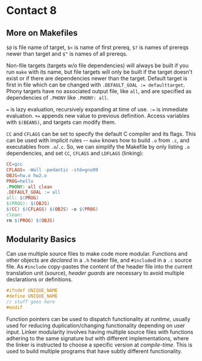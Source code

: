 # Contact 8

## More on Makefiles
`$@` is file name of target, `$<` is name of first prereq, `$?` is names of prereqs newer than target and `$^` is names of all prereqs.

Non-file targets (targets w/o file dependencies) will always be built if you run `make` with its name, but file targets will only be built if the target doesn't exist or if there are dependencies newer than the target.
Default target is first in file which can be changed with `.DEFAULT_GOAL := defaulttarget`. Phony targets have no associated output file, like `all`, and are specified as dependencies of `.PHONY` like `.PHONY: all`.

`=` is lazy evaluation, recursively expanding at time of use. `:=` is immediate evaluation. `+=` appends new value to previous definition. Access variables with `$(BEANS)`, and targets can modify them.

`CC` and `CFLAGS` can be set to specify the default C compiler and its flags. This can be used with implicit rules -- `make` knows how to build `.o` from `.c`, and executables from `.o`/`.c`. So, we can simplify the Makefile by only listing `.o` dependencies, and set `CC`, `CFLAGS` and `LDFLAGS` (linking):
```makefile
CC=gcc
CFLAGS= -Wall -pedantic -std=gnu99
OBJS=hw.o hw2.o
PROG=hello
.PHONY: all clean
.DEFAULT_GOAL := all
all: $(PROG)
$(PROG): $(OBJS)
$(CC) $(CFLAGS) $(OBJS) -o $(PROG)
clean:
rm $(PROG) $(OBJS)
```

## Modularity Basics
Can use multiple source files to make code more modular. Functions and other objects are *declared* in a `.h` header file, and `#include`d in a `.c` source file.
As `#include` copy-pastes the content of the header file into the current translation unit (source), *header guards* are necessary to avoid multiple declarations or definitions.
```c
#ifndef UNIQUE_NAME
#define UNIQUE_NAME
// stuff goes here
#endif
```

Function pointers can be used to dispatch functionality at *runtime*, usually used for reducing duplication/changing functionality depending on user input. Linker modularity involves having multiple source files with functions adhering to the same signature but with different implementations, where the linker is instructed to choose a specific version at *compile-time*. This is used to build multiple programs that have subtly different functionality.
